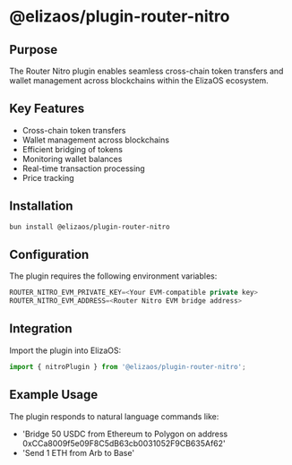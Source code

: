 # @elizaos/plugin-router-nitro

## Purpose

The Router Nitro plugin enables seamless cross-chain token transfers and wallet management across blockchains within the ElizaOS ecosystem.

## Key Features

- Cross-chain token transfers
- Wallet management across blockchains
- Efficient bridging of tokens
- Monitoring wallet balances
- Real-time transaction processing
- Price tracking

## Installation

```bash
bun install @elizaos/plugin-router-nitro
```

## Configuration

The plugin requires the following environment variables:

```typescript
ROUTER_NITRO_EVM_PRIVATE_KEY=<Your EVM-compatible private key>
ROUTER_NITRO_EVM_ADDRESS=<Router Nitro EVM bridge address>
```

## Integration

Import the plugin into ElizaOS:

```typescript
import { nitroPlugin } from '@elizaos/plugin-router-nitro';
```

## Example Usage

The plugin responds to natural language commands like:

- 'Bridge 50 USDC from Ethereum to Polygon on address 0xCCa8009f5e09F8C5dB63cb0031052F9CB635Af62'
- 'Send 1 ETH from Arb to Base'

